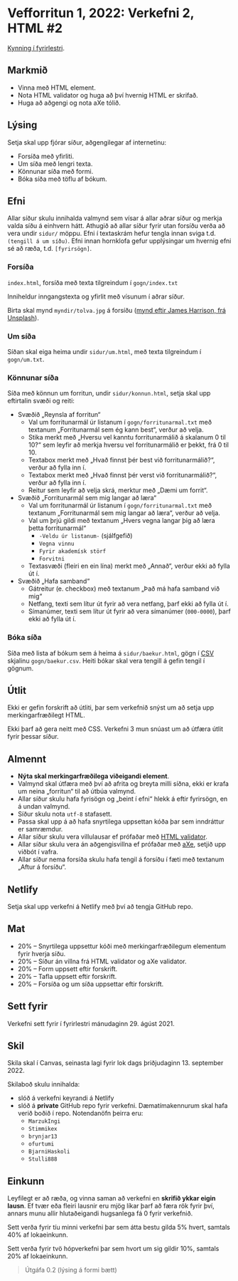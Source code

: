 # Vefforritun 1, 2022: Verkefni 2, HTML #2

[Kynning í fyrirlestri](https://youtu.be/).

## Markmið

* Vinna með HTML element.
* Nota HTML validator og huga að því hvernig HTML er skrifað.
* Huga að aðgengi og nota aXe tólið.

## Lýsing

Setja skal upp fjórar síður, aðgengilegar af internetinu:

* Forsíða með yfirliti.
* Um síða með lengri texta.
* Könnunar síða með formi.
* Bóka síða með töflu af bókum.

## Efni

Allar síður skulu innihalda valmynd sem vísar á allar aðrar síður og merkja valda síðu á einhvern hátt. Athugið að allar síður fyrir utan forsíðu verða að vera undir `sidur/` möppu. Efni í textaskrám hefur tengla innan sviga t.d. `(tengill á um síðu)`. Efni innan hornklofa gefur upplýsingar um hvernig efni sé að ræða, t.d. `[fyrirsögn]`.

### Forsíða

`index.html`, forsíða með texta tilgreindum í `gogn/index.txt`

Inniheldur inngangstexta og yfirlit með vísunum í aðrar síður.

Birta skal mynd `myndir/tolva.jpg` á forsíðu ([mynd eftir James Harrison, frá Unsplash](https://unsplash.com/@jstrippa)).

### Um síða

Síðan skal eiga heima undir `sidur/um.html`, með texta tilgreindum í `gogn/um.txt`.

### Könnunar síða

Síða með könnun um forritun, undir `sidur/konnun.html`, setja skal upp eftirtalin svæði og reiti:

* Svæðið „Reynsla af forritun“
  * Val um forritunarmál úr listanum í `gogn/forritunarmal.txt` með textanum „Forritunarmál sem ég kann best“, verður að velja.
  * Stika merkt með „Hversu vel kanntu forritunarmálið á skalanum 0 til 10?“ sem leyfir að merkja hversu vel forritunarmálið er þekkt, frá 0 til 10.
  * Textabox merkt með „Hvað finnst þér best við forritunarmálið?“, verður að fylla inn í.
  * Textabox merkt með „Hvað finnst þér verst við forritunarmálið?“, verður að fylla inn í.
  * Reitur sem leyfir að velja skrá, merktur með „Dæmi um forrit“.
* Svæðið „Forritunarmál sem mig langar að læra“
  * Val um forritunarmál úr listanum í `gogn/forritunarmal.txt` með textanum „Forritunarmál sem mig langar að læra“, verður að velja.
  * Val um þrjú gildi með textanum „Hvers vegna langar þig að læra þetta forritunarmál“
    * `-Veldu úr listanum-` (sjálfgefið)
    * `Vegna vinnu`
    * `Fyrir akademísk störf`
    * `Forvitni`
  * Textasvæði (fleiri en ein lína) merkt með „Annað“, verður ekki að fylla út í.
* Svæðið „Hafa samband“
  * Gátreitur (e. checkbox) með textanum „Það má hafa samband við mig“
  * Netfang, texti sem lítur út fyrir að vera netfang, þarf ekki að fylla út í.
  * Símanúmer, texti sem lítur út fyrir að vera símanúmer (`000-0000`), þarf ekki að fylla út í.

### Bóka síða

Síða með lista af bókum sem á heima á `sidur/baekur.html`, gögn í [CSV](https://en.wikipedia.org/wiki/Comma-separated_values) skjalinu `gogn/baekur.csv`. Heiti bókar skal vera tengill á gefin tengil í gögnum.

## Útlit

Ekki er gefin forskrift að útliti, þar sem verkefnið snýst um að setja upp merkingarfræðilegt HTML.

Ekki þarf að gera neitt með CSS. Verkefni 3 mun snúast um að útfæra útlit fyrir þessar síður.

## Almennt

* **Nýta skal merkingarfræðilega viðeigandi element**.
* Valmynd skal útfæra með því að afrita og breyta milli síðna, ekki er krafa um neina „forritun“ til að útbúa valmynd.
* Allar síður skulu hafa fyrisögn og „beint í efni“ hlekk á eftir fyrirsögn, en á undan valmynd.
* Síður skulu nota `utf-8` stafasett.
* Passa skal upp á að hafa snyrtilega uppsettan kóða þar sem inndráttur er samræmdur.
* Allar síður skulu vera villulausar ef prófaðar með [HTML validator](https://validator.w3.org/).
* Allar síður skulu vera án aðgengisvillna ef prófaðar með [aXe](https://www.deque.com/axe/), setjið upp viðbót í vafra.
* Allar síður nema forsíða skulu hafa tengil á forsíðu í fæti með textanum „Aftur á forsíðu“.

## Netlify

Setja skal upp verkefni á Netlify með því að tengja GitHub repo.

## Mat

* 20% – Snyrtilega uppsettur kóði með merkingarfræðilegum elementum fyrir hverja síðu.
* 20% – Síður án villna frá HTML validator og aXe validator.
* 20% – Form uppsett eftir forskrift.
* 20% – Tafla uppsett eftir forskrift.
* 20% – Forsíða og um síða uppsettar eftir forskrift.

## Sett fyrir

Verkefni sett fyrir í fyrirlestri mánudaginn 29. ágúst 2021.

## Skil

Skila skal í Canvas, seinasta lagi fyrir lok dags þriðjudaginn 13. september 2022.

Skilaboð skulu innihalda:

* slóð á verkefni keyrandi á Netlify
* slóð á **private** GitHub repo fyrir verkefni. Dæmatímakennurum skal hafa verið boðið í repo. Notendanöfn þeirra eru:
  * `MarzukIngi`
  * `Stimmikex`
  * `brynjar13`
  * `ofurtumi`
  * `BjarniHaskoli`
  * `Stulli888`

## Einkunn

Leyfilegt er að ræða, og vinna saman að verkefni en **skrifið ykkar eigin lausn**. Ef tvær eða fleiri lausnir eru mjög líkar þarf að færa rök fyrir því, annars munu allir hlutaðeigandi hugsanlega fá 0 fyrir verkefnið.

Sett verða fyrir tíu minni verkefni þar sem átta bestu gilda 5% hvert, samtals 40% af lokaeinkunn.

Sett verða fyrir tvö hópverkefni þar sem hvort um sig gildir 10%, samtals 20% af lokaeinkunn.

> Útgáfa 0.2 (lýsing á formi bætt)
